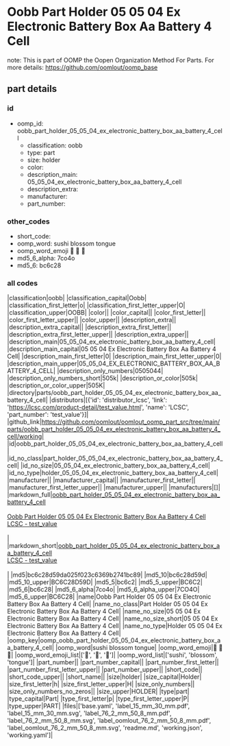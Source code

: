 # Oobb Part Holder 05 05 04 Ex Electronic Battery Box Aa Battery 4 Cell  

note: This is part of OOMP the Oopen Organization Method For Parts. For more details: https://github.com/oomlout/oomp_base

##  part details





### id
* oomp_id: oobb_part_holder_05_05_04_ex_electronic_battery_box_aa_battery_4_cell
  * classification: oobb
  * type: part
  * size: holder
  * color: 
  * description_main: 05_05_04_ex_electronic_battery_box_aa_battery_4_cell
  * description_extra: 
  * manufacturer: 
  * part_number: 

### other_codes
* short_code: 
* oomp_word: sushi blossom tongue
* oomp_word_emoji :sushi: :blossom: :tongue:
* md5_6_alpha: 7co4o
* md5_6: bc6c28

### all codes 
|classification|oobb|
|classification_capital|Oobb|
|classification_first_letter|o|
|classification_first_letter_upper|O|
|classification_upper|OOBB|
|color||
|color_capital||
|color_first_letter||
|color_first_letter_upper||
|color_upper||
|description_extra||
|description_extra_capital||
|description_extra_first_letter||
|description_extra_first_letter_upper||
|description_extra_upper||
|description_main|05_05_04_ex_electronic_battery_box_aa_battery_4_cell|
|description_main_capital|05 05 04 Ex Electronic Battery Box Aa Battery 4 Cell|
|description_main_first_letter|0|
|description_main_first_letter_upper|0|
|description_main_upper|05_05_04_EX_ELECTRONIC_BATTERY_BOX_AA_BATTERY_4_CELL|
|description_only_numbers|0505044|
|description_only_numbers_short|505k|
|description_or_color|505k|
|description_or_color_upper|505K|
|directory|parts/oobb_part_holder_05_05_04_ex_electronic_battery_box_aa_battery_4_cell|
|distributors|[{'id': 'distributor_lcsc', 'link': 'https://lcsc.com/product-detail/test_value.html', 'name': 'LCSC', 'part_number': 'test_value'}]|
|github_link|https://github.com/oomlout/oomlout_oomp_part_src/tree/main/parts/oobb_part_holder_05_05_04_ex_electronic_battery_box_aa_battery_4_cell/working|
|id|oobb_part_holder_05_05_04_ex_electronic_battery_box_aa_battery_4_cell|
|id_no_class|part_holder_05_05_04_ex_electronic_battery_box_aa_battery_4_cell|
|id_no_size|05_05_04_ex_electronic_battery_box_aa_battery_4_cell|
|id_no_type|holder_05_05_04_ex_electronic_battery_box_aa_battery_4_cell|
|manufacturer||
|manufacturer_capital||
|manufacturer_first_letter||
|manufacturer_first_letter_upper||
|manufacturer_upper||
|manufacturers|[]|
|markdown_full|[oobb_part_holder_05_05_04_ex_electronic_battery_box_aa_battery_4_cell](https://github.com/oomlout/oomlout_oomp_part_src/tree/main/parts/oobb_part_holder_05_05_04_ex_electronic_battery_box_aa_battery_4_cell/working)<br>[](https://github.com/oomlout/oomlout_oomp_part_src/tree/main/parts/oobb_part_holder_05_05_04_ex_electronic_battery_box_aa_battery_4_cell/working)<br>[Oobb Part Holder 05 05 04 Ex Electronic Battery Box Aa Battery 4 Cell](https://github.com/oomlout/oomlout_oomp_part_src/tree/main/parts/oobb_part_holder_05_05_04_ex_electronic_battery_box_aa_battery_4_cell/working)<br>[LCSC - test_value<br>](https://lcsc.com/product-detail/test_value.html)<br>|
|markdown_short|[oobb_part_holder_05_05_04_ex_electronic_battery_box_aa_battery_4_cell](https://github.com/oomlout/oomlout_oomp_part_src/tree/main/parts/oobb_part_holder_05_05_04_ex_electronic_battery_box_aa_battery_4_cell/working)<br>[LCSC - test_value<br>](https://lcsc.com/product-detail/test_value.html)<br>|
|md5|bc6c28d59da025f023c6369b2741bc89|
|md5_10|bc6c28d59d|
|md5_10_upper|BC6C28D59D|
|md5_5|bc6c2|
|md5_5_upper|BC6C2|
|md5_6|bc6c28|
|md5_6_alpha|7co4o|
|md5_6_alpha_upper|7CO4O|
|md5_6_upper|BC6C28|
|name|Oobb Part Holder 05 05 04 Ex Electronic Battery Box Aa Battery 4 Cell|
|name_no_class|Part Holder 05 05 04 Ex Electronic Battery Box Aa Battery 4 Cell|
|name_no_size|05 05 04 Ex Electronic Battery Box Aa Battery 4 Cell|
|name_no_size_short|05 05 04 Ex Electronic Battery Box Aa Battery 4 Cell|
|name_no_type|Holder 05 05 04 Ex Electronic Battery Box Aa Battery 4 Cell|
|oomp_key|oomp_oobb_part_holder_05_05_04_ex_electronic_battery_box_aa_battery_4_cell|
|oomp_word|sushi blossom tongue|
|oomp_word_emoji|:sushi: :blossom: :tongue:|
|oomp_word_emoji_list|[':sushi:', ':blossom:', ':tongue:']|
|oomp_word_list|['sushi', 'blossom', 'tongue']|
|part_number||
|part_number_capital||
|part_number_first_letter||
|part_number_first_letter_upper||
|part_number_upper||
|short_code||
|short_code_upper||
|short_name||
|size|holder|
|size_capital|Holder|
|size_first_letter|h|
|size_first_letter_upper|H|
|size_only_numbers||
|size_only_numbers_no_zeros||
|size_upper|HOLDER|
|type|part|
|type_capital|Part|
|type_first_letter|p|
|type_first_letter_upper|P|
|type_upper|PART|
|files|['base.yaml', 'label_15_mm_30_mm.pdf', 'label_15_mm_30_mm.svg', 'label_76_2_mm_50_8_mm.pdf', 'label_76_2_mm_50_8_mm.svg', 'label_oomlout_76_2_mm_50_8_mm.pdf', 'label_oomlout_76_2_mm_50_8_mm.svg', 'readme.md', 'working.json', 'working.yaml']|
